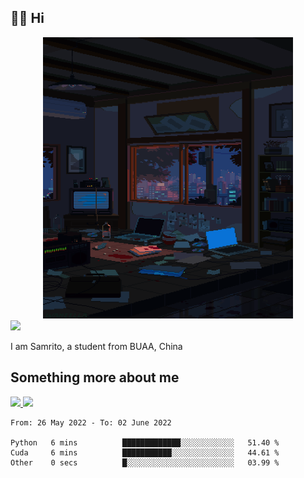 ## 👋🏻 Hi

<div align="center">
<img alt="GIF" src="https://github.com/xiangsam/xiangsam/blob/271390e4ab50820a4594e3cb94b7ffaa6293de72/0_0EUAvTumWsRa2k6F.gif" width=400 height=450/>
</div>

<a href="https://github.com/xiangsam">
  <img src="https://komarev.com/ghpvc/?username=xiangsam&style=flat-square" />
</a>

I am Samrito, a student from BUAA, China


## Something more about me
<a href="https://github.com/xiangsam">
  <img src="https://github-readme-stats.vercel.app/api?username=xiangsam&show_icons=true&hide_border=true" />
</a>


<a href="https://github.com/xiangsam">
  <img src="https://github-readme-stats.vercel.app/api/top-langs/?username=xiangsam&layout=compact" />
</a>

<!--START_SECTION:waka-->

```text
From: 26 May 2022 - To: 02 June 2022

Python   6 mins          █████████████░░░░░░░░░░░░   51.40 %
Cuda     6 mins          ███████████░░░░░░░░░░░░░░   44.61 %
Other    0 secs          █░░░░░░░░░░░░░░░░░░░░░░░░   03.99 %
```

<!--END_SECTION:waka-->

<!---
xiangsam/xiangsam is a ✨ special ✨ repository because its `README.md` (this file) appears on your GitHub profile.
You can click the Preview link to take a look at your changes.
--->
